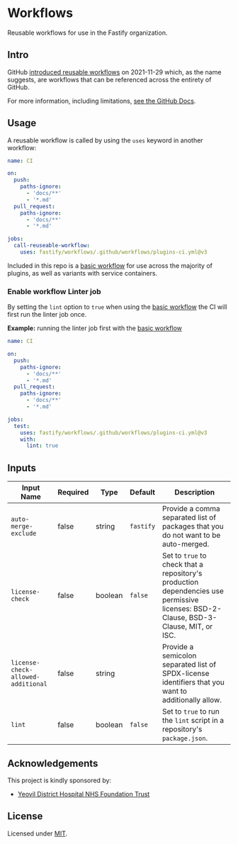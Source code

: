 # Workflows

Reusable workflows for use in the Fastify organization.

## Intro

GitHub [introduced reusable workflows](https://github.blog/2021-11-29-github-actions-reusable-workflows-is-generally-available/) on 2021-11-29 which, as the name suggests, are workflows that can be referenced across the entirety of GitHub.

For more information, including limitations, [see the GitHub Docs](https://docs.github.com/en/actions/learn-github-actions/reusing-workflows).

## Usage

A reusable workflow is called by using the `uses` keyword in another workflow:

```yml
name: CI

on:
  push:
    paths-ignore:
      - 'docs/**'
      - '*.md'
  pull_request:
    paths-ignore:
      - 'docs/**'
      - '*.md'

jobs:
  call-reuseable-workflow:
    uses: fastify/workflows/.github/workflows/plugins-ci.yml@v3
```

Included in this repo is a [basic workflow](.github/workflows/plugins-ci.yml) for use across the majority of plugins, as well as variants with service containers.

### Enable workflow Linter job

By setting the `lint` option to `true` when using the [basic workflow](.github/workflows/plugins-ci.yml) the CI will first run the linter job once.

**Example:** running the linter job first with the [basic workflow](.github/workflows/plugins-ci.yml)

```yml
name: CI

on:
  push:
    paths-ignore:
      - 'docs/**'
      - '*.md'
  pull_request:
    paths-ignore:
      - 'docs/**'
      - '*.md'

jobs:
  test:
    uses: fastify/workflows/.github/workflows/plugins-ci.yml@v3
    with:
      lint: true
```

## Inputs

| Input Name            | Required   | Type    | Default | Description                                                                        |
| --------------------- | ---------- | ------- | ------- | ---------------------------------------------------------------------------------- |
| `auto-merge-exclude`  | false      | string  | `fastify`      | Provide a comma separated list of packages that you do not want to be auto-merged. |
| `license-check`       | false      | boolean | `false` | Set to `true` to check that a repository's production dependencies use permissive licenses: BSD-2-Clause, BSD-3-Clause, MIT, or ISC. |
| `license-check-allowed-additional` | false    | string | | Provide a semicolon separated list of SPDX-license identifiers that you want to additionally allow. |
| `lint`                | false    | boolean | `false` | Set to `true` to run the `lint` script in a repository's `package.json`.           |

## Acknowledgements

This project is kindly sponsored by:

-   [Yeovil District Hospital NHS Foundation Trust](https://yeovilhospital.co.uk/)

## License

Licensed under [MIT](./LICENSE).

